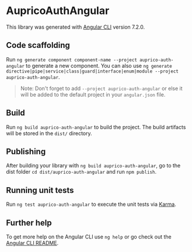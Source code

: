 # AupricoAuthAngular

This library was generated with [Angular CLI](https://github.com/angular/angular-cli) version 7.2.0.

## Code scaffolding

Run `ng generate component component-name --project auprico-auth-angular` to generate a new component. You can also use `ng generate directive|pipe|service|class|guard|interface|enum|module --project auprico-auth-angular`.
> Note: Don't forget to add `--project auprico-auth-angular` or else it will be added to the default project in your `angular.json` file. 

## Build

Run `ng build auprico-auth-angular` to build the project. The build artifacts will be stored in the `dist/` directory.

## Publishing

After building your library with `ng build auprico-auth-angular`, go to the dist folder `cd dist/auprico-auth-angular` and run `npm publish`.

## Running unit tests

Run `ng test auprico-auth-angular` to execute the unit tests via [Karma](https://karma-runner.github.io).

## Further help

To get more help on the Angular CLI use `ng help` or go check out the [Angular CLI README](https://github.com/angular/angular-cli/blob/master/README.md).
